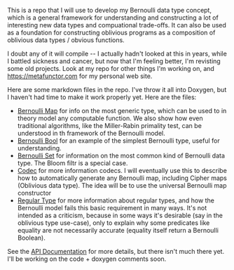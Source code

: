 This is a repo that I will use to develop my Bernoulli data type concept, which is a general framework for understanding and constructing
a lot of interesting new data types and compuational trade-offs. It can also be used as a foundation for constructing oblivious programs
as a composition of oblivious data types / obvious functions.

I doubt any of it will compile -- I actually hadn't looked at this in years, while I battled sickness and cancer, but now that I'm feeling
better, I'm revisting some old projects. Look at my repo for other things I'm working on, and https://metafunctor.com for my personal web site.

Here are some markdown files in the repo. I've throw it all into Doxygen, but I haven't had time to make it work properly yet.
Here are the files:

- [Bernoulli Map](BERNOULLI_MAP.md) for info on the most generic type, which can be used to in theory model any computable function.
We also show how even traditional algorithms, like the Miller-Rabin primality test, can be understood in th framework of the Bernoulli model.
- [Bernoulli Bool](BERNOULLI_BOOL.md) for an example of the simplest Bernoulli type, useful for understanding.
- [Bernoulli Set](BERNOULLI_SET.md) for information on the most common kind of Bernoulli data type. The Bloom filtr is a special case.
- [Codec](CODEC.md) for more information codecs. I will eventually use this to describe how to automatically generate any Bernoulli map,
including Cipher maps (Oblivious data type). The idea will be to use the universal Bernoulli map constructor
- [Regular Type](REGULAR_TYPE_CONCEPT.md) for more information about regular types, and how the Bernoulli model fails this basic requirement
in many ways. It's not intended as a criticism, because in some ways it's desirable (say in the oblivious type use-case), only to
explain why some predicates like equality are not necessarily accurate (equality itself return a Bernoulli Boolean).

See the [API Documentation](docs/html/index.html) for more details, but there isn't much there yet. I'll be working
on the code + doxygen comments soon.
